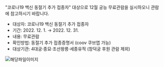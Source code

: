 "코로나19 백신 동절기 추가 접종자" 대상으로 12월 궁능 무료관람을 실시하오니 관람에 참고하시기 바랍니다.
- 대상자: 코로나19 백신 동절기 추가 접종자
- 기간: 2022. 12. 1. → 2022. 12. 31.
- 내용: 무료관람
- 확인방법: 동절기 추가 접종증명서 (coov 쿠브앱 가능)
- 대상기관: 4대궁·종묘·조선왕릉·세종유적 (창덕궁 후원 관람 제외)

![해당파일이미지](https://cgg.cha.go.kr/agapp/cmm/fms/getImage.do?atchFileId=FILE_000000000138256&fileSn=1)
